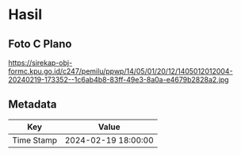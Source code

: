 # Hasil

## Foto C Plano

https://sirekap-obj-formc.kpu.go.id/c247/pemilu/ppwp/14/05/01/20/12/1405012012004-20240219-173352--1c6ab4b8-83ff-49e3-8a0a-e4679b2828a2.jpg


## Metadata

| Key        | Value               |
| ---------- | ------------------- |
| Time Stamp | 2024-02-19 18:00:00 |



